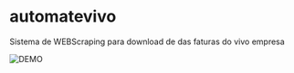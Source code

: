 # automatevivo
Sistema de WEBScraping para download de das faturas do vivo empresa


![DEMO](../master/demonstrativo.png)
